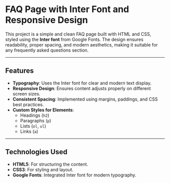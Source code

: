 # FAQ Page with Inter Font and Responsive Design

This project is a simple and clean FAQ page built with HTML and CSS, styled using the **Inter font** from Google Fonts. The design ensures readability, proper spacing, and modern aesthetics, making it suitable for any frequently asked questions section.

---

## Features

- **Typography**: Uses the Inter font for clear and modern text display.
- **Responsive Design**: Ensures content adjusts properly on different screen sizes.
- **Consistent Spacing**: Implemented using margins, paddings, and CSS best practices.
- **Custom Styles for Elements**:
  - Headings (`h2`)
  - Paragraphs (`p`)
  - Lists (`ol`, `ul`)
  - Links (`a`)

---

## Technologies Used

- **HTML5**: For structuring the content.
- **CSS3**: For styling and layout.
- **Google Fonts**: Integrated Inter font for modern typography.


